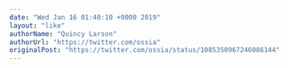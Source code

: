 ```yaml
---
date: "Wed Jan 16 01:40:10 +0000 2019"
layout: "like"
authorName: "Quincy Larson"
authorUrl: "https://twitter.com/ossia"
originalPost: "https://twitter.com/ossia/status/1085350967246086144"
---
```

